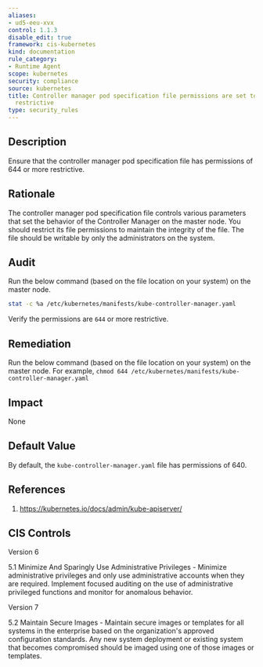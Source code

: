 ```yaml
---
aliases:
- ud5-eeu-xvx
control: 1.1.3
disable_edit: true
framework: cis-kubernetes
kind: documentation
rule_category:
- Runtime Agent
scope: kubernetes
security: compliance
source: kubernetes
title: Controller manager pod specification file permissions are set to 644 or more
  restrictive
type: security_rules
---
```


## Description

Ensure that the controller manager pod specification file has permissions of 644 or more restrictive.

## Rationale

The controller manager pod specification file controls various parameters that set the behavior of the Controller Manager on the master node. You should restrict its file permissions to maintain the integrity of the file. The file should be writable by only the administrators on the system.

## Audit

Run the below command (based on the file location on your system) on the master node.

```bash
stat -c %a /etc/kubernetes/manifests/kube-controller-manager.yaml
```

Verify the permissions are `644` or more restrictive.

## Remediation

Run the below command (based on the file location on your system) on the master node. For example, `chmod 644 /etc/kubernetes/manifests/kube-controller-manager.yaml`

## Impact

None

## Default Value

By default, the `kube-controller-manager.yaml` file has permissions of 640.

## References

1. https://kubernetes.io/docs/admin/kube-apiserver/

## CIS Controls

Version 6

5.1 Minimize And Sparingly Use Administrative Privileges - Minimize administrative privileges and only use administrative accounts when they are required. Implement focused auditing on the use of administrative privileged functions and monitor for anomalous behavior.

Version 7

5.2 Maintain Secure Images - Maintain secure images or templates for all systems in the enterprise based on the organization's approved configuration standards. Any new system deployment or existing system that becomes compromised should be imaged using one of those images or templates.
